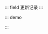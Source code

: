::: field 更新记录
:::

::: demo
<template>
    <lay-timeline>
        <lay-timeline-item title="0.1.4">
          [新增] button 按钮 loading 属性, 提供 加载 状态。<br>
          [新增] tab 选项卡 allow-close 属性，支持 关闭。<br>
          [新增] tab 选项卡 close change 事件，扩展 tab 动态逻辑。<br>
          [新增] ClickOutside 工具。<br>
          [新增] menu 菜单 selectedKey, openKeys 属性。<br>
          [修复] menu 菜单 layui-this 样式，多 a 标签样式重叠。<br>
        </lay-timeline-item>
        <lay-timeline-item title="0.1.1">
          [新增] menu 菜单 title 插槽，允许自定义菜单项。<br>
          [新增] table 表格 toolbar 插槽, 用于自定义工具栏。<br>
          [新增] icon 图标 color 属性, 用于自定义颜色。<br>
          [新增] icon 图标 size 属性, 用于自定义尺寸。<br>
          [新增] breadcrumb-item 面包屑 default 插槽, 用于自定义标题。<br>
          [调整] menu 菜单 child-item 行高, 由 40 调整为 46。<br>
          [调整] breadcrumb 面包屑样式, 让 Api 更合理。<br>
        </lay-timeline-item>
        <lay-timeline-item title="0.1.0">
          [新增] tree 树，支持 node-click，selectKeys 等<br>
          [新增] table 表格，提供 columns datasource page 分页<br>
          [新增] transfer 穿梭框，提供 双列表数据切换<br>
          [新增] textarea 文本域 input 事件 与 disabled 禁用属性<br>
          [新增] button 按钮 disabled 禁用属性<br>
          [新增] input 输入框 disabled 禁用属性<br>
          [新增] checkbox 复选框 disabled 禁用属性<br>
          [新增] icon 图标 prefix 属性，支持自定义 iconfont 引入使用<br>
          [修改] card 卡片 slot 判断逻辑，body 不存在时，使用 default slot<br>
          [修改] field 字段逻辑，当 slot 为空时，展现为线状，否则为面板<br>
          [修复] collapse 手风琴，展开 收起 状态时的不同图标展示<br>
          [重构] checkbox 复选框逻辑，让 api 更合理<br>
          [依赖] 升级 vue 3.2.20 依赖<br>
        </lay-timeline-item>
        <lay-timeline-item title="0.0.17">
          [新增] table 表格组件<br>
          [新增] tab 选项卡组件<br>
          [新增] rate 评分组件<br>
          [新增] button 组件 border 属性，设置边框颜色<br>
          [新增] iconPicker 组件 showSearch 配置, 是否启用搜索<br>
          [新增] page 分页组件<br>
          [修复] menu 组件，菜单项 与 目录 重复渲染<br>
          [支持] 完善 layui-vue-sample 案例<br>
          [支持] 文档支持模糊查询, 用于快速检索组件文档<br>
          [支持] 文档移动端预览<br>
        </lay-timeline-item>
        <lay-timeline-item title="0.0.14">
          [新增] menu 菜单组件<br>
          [新增] iconPicker 图标选择组件<br>
          [新增] anim 动画文档<br>
          [新增] dropdown 下拉菜单组件<br>
          [新增] color 颜色文档<br>
          [新增] collapse 手风琴组件<br>
          [新增] select 下拉选择组件<br>
          [新增] empty 空数据组件<br>
          [新增] scroll 滚动容器组件<br>
          [新增] avatar 头像组件<br>
        </lay-timeline-item>
    </lay-timeline>
</template>

<script>
import { ref } from 'vue'

export default {
  setup() {

    return {
    }
  }
}
</script>

:::
